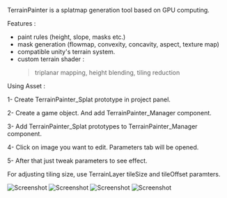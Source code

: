 

TerrainPainter is a splatmap generation tool based on GPU computing.


Features :
- paint rules (height, slope, masks etc.)
- mask generation (flowmap, convexity, concavity, aspect, texture map)
- compatible unity's terrain system.
- custom terrain shader :
   > triplanar mapping, 
   > height blending, 
   > tiling reduction


Using Asset :

1- Create TerrainPainter_Splat prototype in project panel.

2- Create a game object. And add TerrainPainter_Manager component.

3- Add TerrainPainter_Splat prototypes to TerrainPainter_Manager component.

4- Click on image you want to edit. Parameters tab will be opened.

5- After that just tweak parameters to see effect.


For adjusting tiling size, use TerrainLayer tileSize and tileOffset paramters.


![Screenshot](https://github.com/drParadox312/Unity-TerrainPainter/blob/master/Screenshots/screenshot.JPG)
![Screenshot](https://github.com/drParadox312/Unity-TerrainPainter/blob/master/Screenshots/screenshot%202.JPG)
![Screenshot](https://github.com/drParadox312/Unity-TerrainPainter/blob/master/Screenshots/screenshot%203.JPG)
![Screenshot](https://github.com/drParadox312/Unity-TerrainPainter/blob/master/Screenshots/screenshot%2011.JPG)

